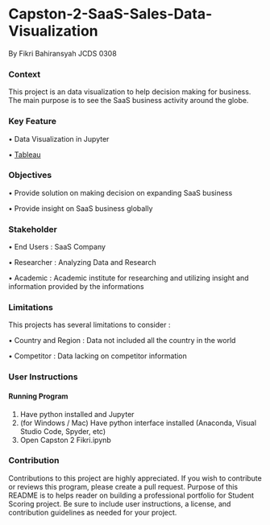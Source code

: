 # Capston-2-SaaS-Sales-Data-Visualization
By Fikri Bahiransyah JCDS 0308
### Context

This project is an data visualization to help decision making for business. The main purpose is to see the SaaS business activity around the globe.

### Key Feature

•  Data Visualization in Jupyter

•	[Tableau](https://public.tableau.com/app/profile/fikri.bahiransyah/viz/Capstone2Saas-Sales/Main?publish=yes) 


### Objectives

•	Provide solution on making decision on expanding SaaS business

•	Provide insight on SaaS business globally

### Stakeholder

•	End Users : SaaS Company

•	Researcher : Analyzing Data and Research

•	Academic : Academic institute for researching and utilizing insight and information provided by the informations

### Limitations
This projects has several limitations to consider :

•	Country and Region : Data not included all the country in the world

•	Competitor : Data lacking on competitor information
 
### User Instructions
#### Running Program
1.	Have python installed and Jupyter
2.	(for Windows / Mac) Have python interface installed (Anaconda, Visual Studio Code, Spyder, etc)
3.	Open Capston 2 Fikri.ipynb

### Contribution

Contributions to this project are highly appreciated. If you wish to contribute or reviews this program, please create a pull request.
Purpose of this README is to helps reader on building a professional portfolio for Student Scoring project. Be sure to include user instructions, a license, and contribution guidelines as needed for your project.




